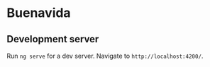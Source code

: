 # Buenavida

## Development server

Run `ng serve` for a dev server. Navigate to `http://localhost:4200/`.
